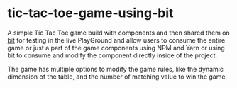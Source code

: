 # tic-tac-toe-game-using-bit

A simple Tic Tac Toe game build with components and then shared them on [bit](https://bit.dev/joshk/tic-tac-toe-game) for testing in the live PlayGround and allow users to consume the entire game or just a part of the game components using NPM and Yarn or using bit to consume and modify the component directly inside of the project.  

The game has multiple options to modify the game rules, like the dynamic dimension of the table, and the number of matching value to win the game.